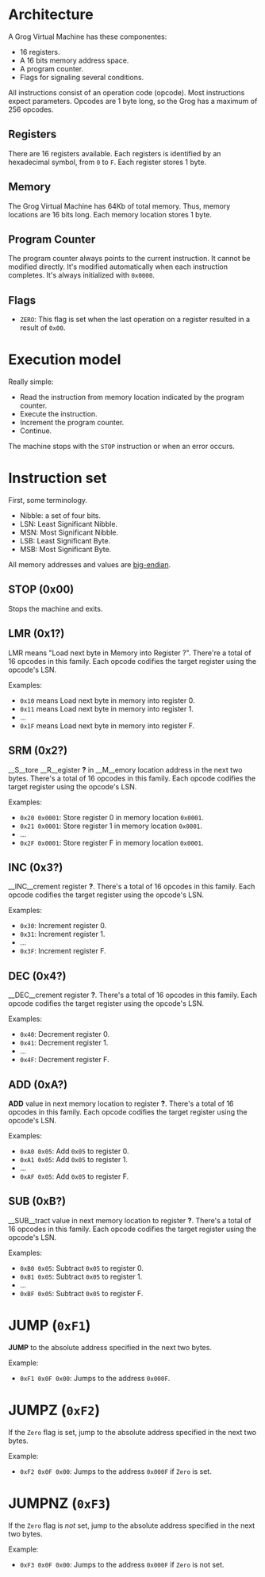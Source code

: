 
# Architecture

A Grog Virtual Machine has these componentes:

* 16 registers.
* A 16 bits memory address space.
* A program counter.
* Flags for signaling several conditions.

All instructions consist of an operation code (opcode). Most instructions expect parameters. Opcodes are 1 byte long, so the Grog has a maximum of 256 opcodes.

## Registers

There are 16 registers available. Each registers is identified by an hexadecimal symbol, 
from `0` to `F`. Each register stores 1 byte.

## Memory

The Grog Virtual Machine has 64Kb of total memory. Thus, memory locations are 16 bits long. Each memory location stores 1 byte.

## Program Counter

The program counter always points to the current instruction. It cannot be modified directly. 
It's modified automatically when each instruction completes. It's always initialized with 
`0x0000`.

## Flags

* `ZERO`: This flag is set when the last operation on a register resulted in a result of `0x00`.

# Execution model

Really simple:

* Read the instruction from memory location indicated by the program counter.
* Execute the instruction.
* Increment the program counter.
* Continue.

The machine stops with the `STOP` instruction or when an error occurs.

# Instruction set

First, some terminology.

* Nibble: a set of four bits.
* LSN: Least Significant Nibble.
* MSN: Most Significant Nibble.
* LSB: Least Significant Byte.
* MSB: Most Significant Byte.

All memory addresses and values are [big-endian](https://en.wikipedia.org/wiki/Endianness).

## STOP (0x00)

Stops the machine and exits.

## LMR (0x1?)

LMR means "Load next byte in Memory into Register ?". There're a total of 16 opcodes in this family. Each opcode codifies the target register using the opcode's LSN. 

Examples: 

* `0x10` means Load next byte in memory into register 0. 
* `0x11` means Load next byte in memory into register 1. 
* ...
* `0x1F` means Load next byte in memory into register F. 

## SRM (0x2?)

__S__tore __R__egister __?__ in __M__emory location address in the next two bytes.
There's a total of 16 opcodes in  this family. Each opcode codifies the target register using the opcode's LSN. 

Examples: 

* `0x20 0x0001`: Store register 0 in memory location `0x0001`. 
* `0x21 0x0001`: Store register 1 in memory location `0x0001`.  
* ...
* `0x2F 0x0001`: Store register F in memory location `0x0001`.  

## INC (0x3?)

__INC__crement register __?__. There's a total of 16 opcodes in this family. Each
 opcode codifies the target register using the opcode's LSN. 

Examples:

* `0x30`: Increment register 0. 
* `0x31`: Increment register 1. 
* ...
* `0x3F`: Increment register F. 

## DEC (0x4?)

__DEC__crement register __?__. There's a total of 16 opcodes in this family. Each
 opcode codifies the target register using the opcode's LSN. 

Examples:

* `0x40`: Decrement register 0. 
* `0x41`: Decrement register 1. 
* ...
* `0x4F`: Decrement register F. 

## ADD (0xA?)

__ADD__ value in next memory location to register __?__. There's a total of 16
 opcodes in this family. Each opcode codifies the target register using the opcode's LSN. 

Examples:

* `0xA0 0x05`: Add `0x05` to register 0. 
* `0xA1 0x05`: Add `0x05` to register 1. 
* ...
* `0xAF 0x05`: Add `0x05` to register F. 

## SUB (0xB?)

__SUB__tract value in next memory location to register __?__. There's a total of 16
 opcodes in this family. Each opcode codifies the target register using the opcode's LSN. 

Examples:

* `0xB0 0x05`: Subtract `0x05` to register 0. 
* `0xB1 0x05`: Subtract `0x05` to register 1. 
* ...
* `0xBF 0x05`: Subtract `0x05` to register F. 

# JUMP (`0xF1`)

__JUMP__ to the absolute address specified in the next two bytes.

Example:

* `0xF1 0x0F 0x00`: Jumps to the address `0x000F`.

# JUMPZ (`0xF2`)

If the `Zero` flag is set, jump to the absolute address specified in the next two bytes.

Example:

* `0xF2 0x0F 0x00`: Jumps to the address `0x000F` if `Zero` is set.


# JUMPNZ (`0xF3`)

If the `Zero` flag is _not_ set, jump to the absolute address specified in the next two bytes.

Example:

* `0xF3 0x0F 0x00`: Jumps to the address `0x000F` if `Zero` is not set.